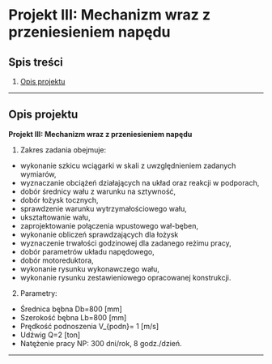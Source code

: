 # Projekt III: Mechanizm wraz z przeniesieniem napędu

## Spis treści
1. [Opis projektu](#opis-projektu)

---

## Opis projektu
**Projekt III: Mechanizm wraz z przeniesieniem napędu**
1. Zakres zadania obejmuje:
* wykonanie szkicu wciągarki w skali z uwzględnieniem zadanych wymiarów,
* wyznaczanie obciążeń działających na układ oraz reakcji w podporach,
* dobór średnicy wału z warunku na sztywność,
* dobór łożysk tocznych,
* sprawdzenie warunku wytrzymałościowego wału,
* ukształtowanie wału,
* zaprojektowanie połączenia wpustowego wał-bęben,
* wykonanie obliczeń sprawdzających dla łożysk
* wyznaczenie trwałości godzinowej dla zadanego reżimu pracy,
* dobór parametrów układu napędowego,
* dobór motoreduktora,
* wykonanie rysunku wykonawczego wału,
* wykonanie rysunku zestawieniowego opracowanej konstrukcji.
2. Parametry:
* Średnica bębna Db=800 [mm] 
* Szerokość bębna Lb=800 [mm] 
* Prędkość podnoszenia V_{podn}= 1 [m/s] 
* Udźwig Q=2 [ton]
* Natężenie pracy NP: 300 dni/rok, 8 godz./dzień.


---